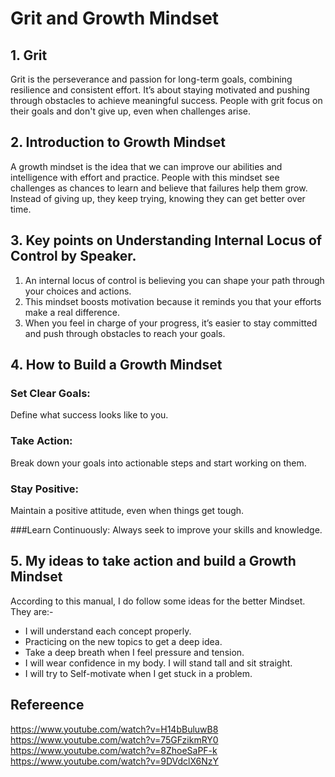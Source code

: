 # Grit and Growth Mindset

## 1. Grit
Grit is the perseverance and passion for long-term goals, combining resilience and consistent effort. It’s about staying motivated and pushing through obstacles to achieve meaningful success. People with grit focus on their goals and don't give up, even when challenges arise.

## 2. Introduction to Growth Mindset
A growth mindset is the idea that we can improve our abilities and intelligence with effort and practice. People with this mindset see challenges as chances to learn and believe that failures help them grow. Instead of giving up, they keep trying, knowing they can get better over time.

## 3. Key points on Understanding Internal Locus of Control by Speaker.
1.    An internal locus of control is believing you can shape your path through your choices and actions.
2.    This mindset boosts motivation because it reminds you that your efforts make a real difference.
3.    When you feel in charge of your progress, it’s easier to stay committed and push through obstacles to reach your goals.

## 4. How to Build a Growth Mindset
### Set Clear Goals:
Define what success looks like to you.
### Take Action:
Break down your goals into actionable steps and start working on them.

### Stay Positive: 
Maintain a positive attitude, even when things get tough.

###Learn Continuously: 
Always seek to improve your skills and knowledge.
## 5. My ideas to take action and build a Growth Mindset
According to this manual, I do follow some ideas for the better Mindset. They are:-
* I will understand each concept properly.
* Practicing on the new topics to get a deep idea.
* Take a deep breath when I feel pressure and tension.
* I will wear confidence in my body. I will stand tall and sit straight.
* I will try to Self-motivate when I get stuck in a problem.

## Refereence
https://www.youtube.com/watch?v=H14bBuluwB8
https://www.youtube.com/watch?v=75GFzikmRY0
https://www.youtube.com/watch?v=8ZhoeSaPF-k
https://www.youtube.com/watch?v=9DVdclX6NzY
